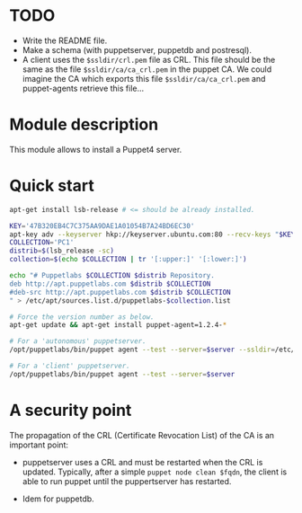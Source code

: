 # TODO

* Write the README file.
* Make a schema (with puppetserver, puppetdb and postresql).
* A client uses the `$ssldir/crl.pem` file as CRL. This file
should be the same as the file `$ssldir/ca/ca_crl.pem` in
the puppet CA. We could imagine the CA which exports this
file `$ssldir/ca/ca_crl.pem` and puppet-agents retrieve this
file...



# Module description

This module allows to install a Puppet4 server.




# Quick start

```sh
apt-get install lsb-release # <= should be already installed.

KEY='47B320EB4C7C375AA9DAE1A01054B7A24BD6EC30'
apt-key adv --keyserver hkp://keyserver.ubuntu.com:80 --recv-keys "$KEY"
COLLECTION='PC1'
distrib=$(lsb_release -sc)
collection=$(echo $COLLECTION | tr '[:upper:]' '[:lower:]')

echo "# Puppetlabs $COLLECTION $distrib Repository.
deb http://apt.puppetlabs.com $distrib $COLLECTION
#deb-src http://apt.puppetlabs.com $distrib $COLLECTION
" > /etc/apt/sources.list.d/puppetlabs-$collection.list

# Force the version number as below.
apt-get update && apt-get install puppet-agent=1.2.4-*

# For a 'autonomous' puppetserver.
/opt/puppetlabs/bin/puppet agent --test --server=$server --ssldir=/etc/puppetlabs/puppet/sslagent

# For a 'client' puppetserver.
/opt/puppetlabs/bin/puppet agent --test --server=$server
```


# A security point

The propagation of the CRL (Certificate Revocation List)
of the CA is an important point:

* puppetserver uses a CRL and must be restarted when the CRL
is updated. Typically, after a simple `puppet node clean $fqdn`,
the client is able to run puppet until the puppertserver has
restarted.

* Idem for puppetdb.


